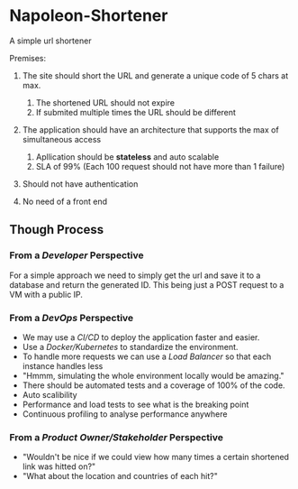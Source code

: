 # Napoleon-Shortener
A simple url shortener

Premises:
1. The site should short the URL and generate a unique code of 5 chars at max.
   1. The shortened URL should not expire
   2. If submited multiple times the URL should be different

2. The application should have an architecture that supports the max of simultaneous access
   1. Apllication should be **stateless** and auto scalable 
   2. SLA of 99% (Each 100 request should not have more than 1 failure)
3. Should not have authentication
4. No need of a front end
## Though Process

### From a _Developer_ Perspective
For a simple approach we need to simply get the url and save it to a database and
return the generated ID. This being just a POST request to a VM with
a public IP.

### From a _DevOps_ Perspective
- We may use a _CI/CD_ to deploy the application faster and easier.
- Use a _Docker/Kubernetes_ to standardize the environment.
- To handle more requests we can use a _Load Balancer_ so that each instance handles
less
- "Hmmm, simulating the whole environment locally would be amazing."
- There should be automated tests and a coverage of 100% of the code.
- Auto scalibility
- Performance and load tests to see what is the breaking point
- Continuous profiling to analyse performance anywhere 

### From a _Product Owner/Stakeholder_ Perspective
- "Wouldn't be nice if we could view how many times a certain shortened link was hitted
on?"
- "What about the location and countries of each hit?"

